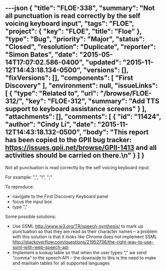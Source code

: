 ---json
{
  "title": "FLOE-338",
  "summary": "Not all punctuation is read correctly by the self voicing keyboard input",
  "tags": "FLOE",
  "project": {
    "key": "FLOE",
    "title": "Floe"
  },
  "type": "Bug",
  "priority": "Major",
  "status": "Closed",
  "resolution": "Duplicate",
  "reporter": "Simon Bates",
  "date": "2015-05-14T17:07:02.586-0400",
  "updated": "2015-11-12T14:43:18.134-0500",
  "versions": [],
  "fixVersions": [],
  "components": [
    "First Discovery"
  ],
  "environment": null,
  "issueLinks": [
    {
      "type": "Related to",
      "url": "/browse/FLOE-312/",
      "key": "FLOE-312",
      "summary": "Add TTS support to keyboard assistance screens"
    }
  ],
  "attachments": [],
  "comments": [
    {
      "id": "11424",
      "author": "Cindy Li",
      "date": "2015-11-12T14:43:18.132-0500",
      "body": "This report has been copied to the GPII bug tracker: <https://issues.gpii.net/browse/GPII-1413> and all activities should be carried on there.\n"
    }
  ]
}
---
Not all punctuation is read correctly by the self voicing keyboard input.

For example: ",", "!", ";"

To reproduce:

* navigate to the First Discovery Keyboard panel
* focus the input box
* type ","

Some possible solutions:

* Use SSML <http://www.w3.org/TR/speech-synthesis/> to mark up punctuation so that they are read as their character names – a problem with this solution is that it looks like Chrome does not implement SSML <http://stackoverflow.com/questions/21952736/the-right-way-to-use-ssml-with-web-speech-api>
* Implement a lookup table so that when the user types "," we send "comma" to the speech API – the downside to this is the need to make and maintain tables for all supported languages

        